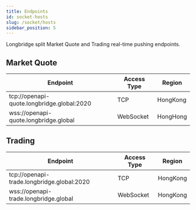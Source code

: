 ```yaml
---
title: Endpoints
id: socket-hosts
slug: /socket/hosts
sidebar_position: 5
---
```


Longbridge split Market Quote and Trading real-time pushing endpoints.

## Market Quote

| Endpoint                                   | Access Type | Region   |
| ------------------------------------------ | ----------- | -------- |
| tcp://openapi-quote.longbridge.global:2020 | TCP         | HongKong |
| wss://openapi-quote.longbridge.global      | WebSocket   | HongHong |

## Trading

| Endpoint                                   | Access Type | Region   |
| ------------------------------------------ | ----------- | -------- |
| tcp://openapi-trade.longbridge.global:2020 | TCP         | HongKong |
| wss://openapi-trade.longbridge.global      | WebSocket   | HongKong |
